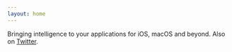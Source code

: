 ```yaml
---
layout: home
---
```


Bringing intelligence to your applications for iOS, macOS and beyond. Also on [Twitter](https://twitter.com/aiwithswift).
